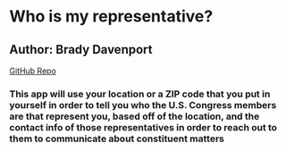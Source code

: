 # Who is my representative?

## Author: Brady Davenport

[GitHub Repo](https://github.com/bradydavenport/who-is-my-rep)

### This app will use your location or a ZIP code that you put in yourself in order to tell you who the U.S. Congress members are that represent you, based off of the location, and the contact info of those representatives in order to reach out to them to communicate about constituent matters
